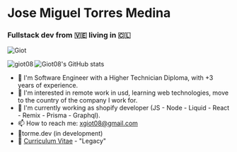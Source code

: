 # Jose Miguel Torres Medina 
### Fullstack dev from 🇻🇪 living in 🇨🇱

![Giot](https://komarev.com/ghpvc/?username=giot08&color=green) 

<img align="left" src="https://github-readme-stats.vercel.app/api/top-langs?username=giot08&show_icons=true&locale=en&layout=compact" alt="giot08" />

![Giot08's GitHub stats](https://github-readme-stats.vercel.app/api?username=Giot08&show_icons=true&locale=es&theme=dark#gh-dark-mode-only)

- 🥇 I'm Software Engineer with a Higher Technician Diploma, with +3 years of experience.
- 👀 I'm interested in remote work in usd, learning web technologies, move to the country of the company I work for.
- 🌱 I'm currently working as shopify developer (JS - Node - Liquid - React - Remix - Prisma - Graphql).
- 📫 How to reach me: xgiot08@gmail.com
- 🔗torme.dev (in development)
- 📑 [Curriculum Vitae](https://github.com/Giot08/Giot08/blob/main/CV/CV-eng.pdf) - "Legacy"
